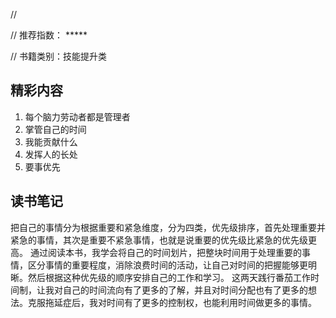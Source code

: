 // 

// 推荐指数： *****

// 书籍类别：技能提升类

## 精彩内容
1. 每个脑力劳动者都是管理者
2. 掌管自己的时间
3. 我能贡献什么
4. 发挥人的长处
5. 要事优先

## 读书笔记
  把自己的事情分为根据重要和紧急维度，分为四类，优先级排序，首先处理重要并紧急的事情，其次是重要不紧急事情，也就是说重要的优先级比紧急的优先级更高。
  通过阅读本书，我学会将自己的时间划片，把整块时间用于处理重要的事情，区分事情的重要程度，消除浪费时间的活动，让自己对时间的把握能够更明晰。然后根据这种优先级的顺序安排自己的工作和学习。
  这两天践行番茄工作时间制，让我对自己的时间流向有了更多的了解，并且对时间分配也有了更多的想法。克服拖延症后，我对时间有了更多的控制权，也能利用时间做更多的事情。
